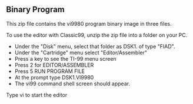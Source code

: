 ## Binary Program

This zip file contains the vi9980 program binary image in three files. 

To use the editor with Classic99, unzip the zip file into a folder on your PC.  

- Under the "Disk" menu, select that folder as DSK1. of type "FIAD".
- Under the "Cartridge" menu select "Editor/Assembler"
- Press a key to see the TI-99 menu screen
- Press 2 for EDITOR/ASSEMBLER
- Press 5   RUN PROGRAM FILE 
- At the prompt type DSK1.VI9980 
- The vi99 command shell screen should appear.

Type vi to start the editor
